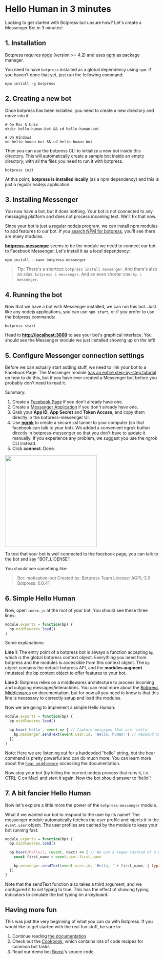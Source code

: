 # Hello Human in 3 minutes

Looking to get started with Botpress but unsure how? Let's create a Messenger Bot in 3 minutes!

## 1. Installation

Botpress requires [node](https://nodejs.org) (version >= 4.2) and uses [npm](https://www.npmjs.com) as package manager.

You need to have `botpress` installed as a global dependency using `npm`. If you haven't done that yet, just run the following command:

```
npm install -g botpress
```

## 2. Creating a new bot

Once botpress has been installed, you need to create a new directory and move into it.

```
# On Mac & Unix
mkdir hello-human-bot && cd hello-human-bot

# On Windows
md hello-human-bot && cd hello-human-bot
```

Then you can use the botpress CLI to initialize a new bot inside this directory. This will automatically create a sample bot inside an empty directory, with all the files you need to run it with botpress.

```
botpress init
```

At this point, **botpress is installed locally** (as a npm dependency) and this is just a regular nodejs application.

## 3. Installing Messenger

You now have a bot, but it does nothing. Your bot is not connected to any messaging platform and does not process incoming text. We'll fix that now.

Since your bot is just a regular nodejs program, we can install npm modules to add features to our bot. If you [search NPM for botpress](https://www.npmjs.com/search?q=botpress), you'll see there are many modules.

[**botpress-messenger**](https://github.com/botpress/botpress-messenger) seems to be the module we need to connect our bot to Facebook Messenger. Let's install it as a local dependency:

```
npm install --save botpress-messenger
```

> Tip: There's a shortcut: `botpress install messenger`. And there's also an alias: `botpress i messenger`. And an even shorter one: `bp i messenger`.

## 4. Running the bot

Now that we have a bot with Messenger installed, we can run this bot. Just like any nodejs applications, you can use `npm start`, or if you prefer to use the botpress commands:

```
botpress start
```

Head to [**http://localhost:3000**](http://localhost:3000) to see your bot's graphical interface. You should see the Messenger module we just installed showing up on the left!

## 5. Configure Messenger connection settings

Before we can actually start adding stuff, we need to link your bot to a Facebook Page. The Messenger module [has an entire step-by-step tutorial](https://github.com/botpress/botpress-messenger#get-started) on how to do this, but if you have ever created a Messenger bot before you probably don't need to read it.

Summary:

1. Create a [Facebook Page](https://www.facebook.com/pages/create) if you don't already have one.
2. Create a [Messenger Application](https://developers.facebook.com/) if you don't already have one. 
3. Grab your **App ID**, **App Secret** and **Token Access**, and copy them directly in the botpress-messenger UI.
4. Use [**ngrok**](https://ngrok.com/) to create a secure ssl tunnel to your computer (so that facebook can talk to your bot). We added a convenient ngrok button directly in botpress-messenger so that you don't have to update it manually. If you experience any problem, we suggest you use the ngrok CLI instead.
5. Click **connect**. Done.

<img src='https://raw.githubusercontent.com/botpress/botpress/master/assets/screenshot-connexion-settings.png' height=300px />

To test that your bot is well connected to the facebook page, you can talk to the bot and say "BOT_LICENSE".

You should see something like:

> Bot: motivation-bot
> Created by: Botpress Team
> License: AGPL-3.0
> Botpress: 0.0.41

## 6. Simple Hello Human

Now, open `index.js` at the root of your bot. You should see these three lines:

```js
module.exports = function(bp) {
  bp.middlewares.load()
}
```

Some explanations:

**Line 1**: The entry point of a botpress bot is always a function accepting `bp`, which is the global botpress context object. Everything you need from botpress and the modules is accessible from this context object. The `bp` object contains the default botpress API, and the **modules augment** (mutates) the bp context object to offer features to your bot.

**Line 2**: Botpress relies on a middlewares architecture to process incoming and outgoing messages/interactions. You can read more about the [Botpress Middlewares](https://docs.botpress.io/creating-your-bot/understanding-the-middlewares.html) on documentation, but for now all you need to know is that this line is necessary to correctly setup and load the modules.

Now we are going to implement a simple Hello Human:

```js
module.exports = function(bp) {
  bp.middlewares.load()

  bp.hear('hello', event => { // Capture messages that are 'hello'
    bp.messenger.sendText(event.user.id, 'Hello, human!') // Respond to the user with 'Hello, human!'
  })
}
```

Note: Here we are listening out for a hardcoded "hello" string, but the hear command is pretty powerful and can do much more. You can learn more about the [`hear middleware`](https://docs.botpress.io/creating-your-bot/how-to-use-the-hear-middleware.html) accessing the documentation.

Now stop your bot (by killing the current nodejs process that runs it, i.e. CTRL-C on Mac) and start it again. Now the bot should answer to 'hello'!

## 7. A bit fancier Hello Human

Now let's explore a little more the power of the `botpress-messenger` module.

What if we wanted our bot to respond to the user by its name? The messenger module automatically fetches the user profile and injects it in the `event.user` object. The user profiles are cached by the module to keep your bot running fast:

```js
module.exports = function(bp) {
  bp.middlewares.load()

  bp.hear(/hello/i, (event, next) => { // We use a regex instead of a hardcoded string
    const first_name = event.user.first_name

    bp.messenger.sendText(event.user.id, 'Hello, ' + first_name, { typing: true })
  })
}
```

Note that the sendText function also takes a third argument, and we configured it to set typing to true. This has the effect of showing typing indicators to simulate the bot typing on a keyboard.

## Having more fun

This was just the very beginning of what you can do with Botpress. If you would like to get started with the real fun stuff, be sure to:

1. Continue reading [the documentation](https://docs.botpress.io/introduction.html)
2. Check out the [Cookbook](https://github.com/botpress/cookbook), which contains lots of code recipes for common bot tasks
3. Read our demo bot [Boost](https://github.com/botpress/Boost)'s source code